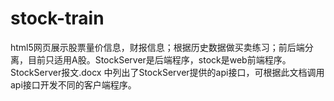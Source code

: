 # stock-train
html5网页展示股票量价信息，财报信息；根据历史数据做买卖练习；前后端分离，目前只适用A股。StockServer是后端程序，stock是web前端程序。StockServer报文.docx 中列出了StockServer提供的api接口，可根据此文档调用api接口开发不同的客户端程序。
